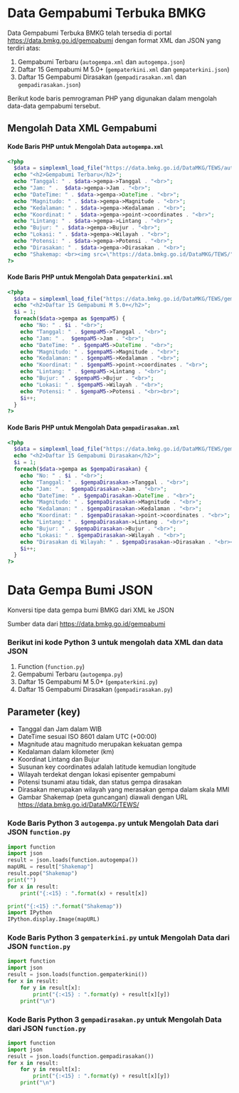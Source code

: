 # Data Gempabumi Terbuka BMKG
Data Gempabumi Terbuka BMKG telah tersedia di portal https://data.bmkg.go.id/gempabumi dengan format XML dan JSON yang terdiri atas:
1. Gempabumi Terbaru (`autogempa.xml` dan `autogempa.json`)
2. Daftar 15 Gempabumi M 5.0+ (`gempaterkini.xml` dan `gempaterkini.json`)
3. Daftar 15 Gempabumi Dirasakan (`gempadirasakan.xml` dan `gempadirasakan.json`)

Berikut kode baris pemrograman PHP yang digunakan dalam mengolah data-data gempabumi tersebut.

## Mengolah Data XML Gempabumi

#### Kode Baris PHP untuk Mengolah Data `autogempa.xml`
```php
<?php
  $data = simplexml_load_file("https://data.bmkg.go.id/DataMKG/TEWS/autogempa.xml") or die("Gagal mengakses!");
  echo "<h2>Gempabumi Terbaru</h2>";
  echo "Tanggal: " . $data->gempa->Tanggal . "<br>";
  echo "Jam: " .  $data->gempa->Jam . "<br>";
  echo "DateTime: " . $data->gempa->DateTime . "<br>";
  echo "Magnitudo: " . $data->gempa->Magnitude . "<br>";
  echo "Kedalaman: " . $data->gempa->Kedalaman . "<br>";
  echo "Koordinat: " . $data->gempa->point->coordinates . "<br>";
  echo "Lintang: " . $data->gempa->Lintang . "<br>";
  echo "Bujur: " . $data->gempa->Bujur . "<br>";
  echo "Lokasi: " . $data->gempa->Wilayah . "<br>";
  echo "Potensi: " . $data->gempa->Potensi . "<br>";
  echo "Dirasakan: " . $data->gempa->Dirasakan . "<br>";
  echo "Shakemap: <br><img src=\"https://data.bmkg.go.id/DataMKG/TEWS/" . $data->gempa->Shakemap . "\" alt=\"Gempabumi Terbaru\">";
?>
```

#### Kode Baris PHP untuk Mengolah Data `gempaterkini.xml`
```php
<?php
  $data = simplexml_load_file("https://data.bmkg.go.id/DataMKG/TEWS/gempaterkini.xml") or die ("Gagal ambil!");
  echo "<h2>Daftar 15 Gempabumi M 5.0+</h2>";
  $i = 1;
  foreach($data->gempa as $gempaM5) {
    echo "No: " . $i . "<br>";
    echo "Tanggal: " . $gempaM5->Tanggal . "<br>";
    echo "Jam: " .  $gempaM5->Jam . "<br>";
    echo "DateTime: " . $gempaM5->DateTime . "<br>";
    echo "Magnitudo: " . $gempaM5->Magnitude . "<br>";
    echo "Kedalaman: " . $gempaM5->Kedalaman . "<br>";
    echo "Koordinat: " . $gempaM5->point->coordinates . "<br>";
    echo "Lintang: " . $gempaM5->Lintang . "<br>";
    echo "Bujur: " . $gempaM5->Bujur . "<br>";
    echo "Lokasi: " . $gempaM5->Wilayah . "<br>";
    echo "Potensi: " . $gempaM5->Potensi . "<br><br>";
    $i++;
  }
?>
```

#### Kode Baris PHP untuk Mengolah Data `gempadirasakan.xml`
```php
<?php
  $data = simplexml_load_file("https://data.bmkg.go.id/DataMKG/TEWS/gempadirasakan.xml") or die ("Gagal ambil!");
  echo "<h2>Daftar 15 Gempabumi Dirasakan</h2>";
  $i = 1;
  foreach($data->gempa as $gempaDirasakan) {
    echo "No: " . $i . "<br>";
    echo "Tanggal: " . $gempaDirasakan->Tanggal . "<br>";
    echo "Jam: " .  $gempaDirasakan->Jam . "<br>";
    echo "DateTime: " . $gempaDirasakan->DateTime . "<br>";
    echo "Magnitudo: " . $gempaDirasakan->Magnitude . "<br>";
    echo "Kedalaman: " . $gempaDirasakan->Kedalaman . "<br>";
    echo "Koordinat: " . $gempaDirasakan->point->coordinates . "<br>";
    echo "Lintang: " . $gempaDirasakan->Lintang . "<br>";
    echo "Bujur: " . $gempaDirasakan->Bujur . "<br>";
    echo "Lokasi: " . $gempaDirasakan->Wilayah . "<br>";
    echo "Dirasakan di Wilayah: " . $gempaDirasakan->Dirasakan . "<br><br>";
    $i++;
  }
?>
```


# Data Gempa Bumi JSON
Konversi tipe data gempa bumi BMKG dari XML ke JSON

Sumber data dari https://data.bmkg.go.id/gempabumi 

### Berikut ini kode Python 3 untuk mengolah data XML dan data JSON
1. Function (`function.py`)
2. Gempabumi Terbaru (`autogempa.py`)
3. Daftar 15 Gempabumi M 5.0+ (`gempaterkini.py`)
4. Daftar 15 Gempabumi Dirasakan (`gempadirasakan.py`)

## Parameter (key)
* Tanggal dan Jam dalam WIB
* DateTime sesuai ISO 8601 dalam UTC (+00:00)
* Magnitude atau magnitudo merupakan kekuatan gempa
* Kedalaman dalam kilometer (km)
* Koordinat Lintang dan Bujur
* Susunan key coordinates adalah latitude kemudian longitude
* Wilayah terdekat dengan lokasi episenter gempabumi
* Potensi tsunami atau tidak, dan status gempa dirasakan
* Dirasakan merupakan wilayah yang merasakan gempa dalam skala MMI
* Gambar Shakemap (peta guncangan) diawali dengan URL https://data.bmkg.go.id/DataMKG/TEWS/

### Kode Baris Python 3 `autogempa.py` untuk Mengolah Data dari JSON `function.py`
```python
import function
import json
result = json.loads(function.autogempa())
mapURL = result["Shakemap"]
result.pop("Shakemap")
print("")
for x in result:
    print("{:<15} : ".format(x) + result[x])

print("{:<15} :".format("Shakemap"))
import IPython
IPython.display.Image(mapURL)

```
### Kode Baris Python 3 `gempaterkini.py` untuk Mengolah Data dari JSON `function.py`
```python
import function
import json
result = json.loads(function.gempaterkini())
for x in result:
    for y in result[x]:
        print("{:<15} : ".format(y) + result[x][y])
    print("\n")

```
### Kode Baris Python 3 `gempadirasakan.py` untuk Mengolah Data dari JSON `function.py`
```python
import function
import json
result = json.loads(function.gempadirasakan())
for x in result:
    for y in result[x]:
        print("{:<15} : ".format(y) + result[x][y])
    print("\n")

```
